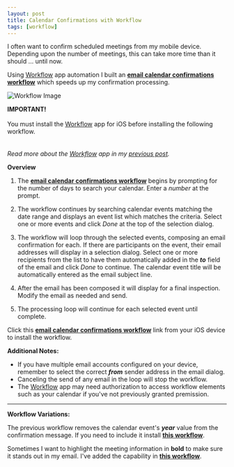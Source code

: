 ```yaml
---
layout: post
title: Calendar Confirmations with Workflow
tags: [workflow]
---
```


I often want to confirm scheduled meetings from my mobile device.  Depending upon the number of meetings, this can take more time than it should ... until now.

Using [Workflow](https://workflow.is/) app automation I built an **[<i class="fa fa-refresh"></i> email calendar confirmations workflow](https://workflow.is/workflows/dbb3567098d64658ab1b62e0408218dc)** which speeds up my confirmation processing.

![Workflow Image]({{site.baseurl}}/images/2015-05-01-workflow.png)

<p class="message">

<strong>IMPORTANT!</strong> 
<br><br>
You must install the <a href="https://workflow.is/">Workflow</a> app for iOS before installing the following workflow.  
<br><br>
<em>Read more about the <a href="https://workflow.is/">Workflow</a> app in my <a href="{{ site.baseurl }}/2015/04/06/ios-automation-with-workflow/">previous post</a>.</em>
</p>

**Overview**

1. The **[<i class="fa fa-refresh"></i> email calendar confirmations workflow](https://workflow.is/workflows/dbb3567098d64658ab1b62e0408218dc)** begins by prompting for the number of days to search your calendar.  Enter a *number* at the prompt.

1. The workflow continues by searching calendar events matching the date range and displays an event list which matches the criteria.  Select one or more events and click *Done* at the top of the selection dialog.  

1. The workflow will loop through the selected events, composing an email confirmation for each.  If there are participants on the event, their email addresses will display in a selection dialog.  Select one or more recipients from the list to have them automatically added in the ***to*** field of the email and click *Done* to continue.  The calendar event title will be automatically entered as the email subject line.  

1. After the email has been composed it will display for a final inspection.  Modify the email as needed and send.  

1. The processing loop will continue for each selected event until complete.

Click this **[<i class="fa fa-refresh"></i> email calendar confirmations workflow](https://workflow.is/workflows/dbb3567098d64658ab1b62e0408218dc)** link from your iOS device to install the workflow.

**Additional Notes:**

* If you have multiple email accounts configured on your device, remember to select the correct ***from*** sender address in the email dialog.
* Canceling the send of any email in the loop will stop the workflow.
* The [Workflow](https://workflow.is/) app may need authorization to access workflow elements such as your calendar if you've not previously granted premission.

---

**Workflow Variations:**

The previous workflow removes the calendar event's ***year*** value from the confirmation message.  If you need to include it install **[<i class="fa fa-refresh"></i> this workflow](https://workflow.is/workflows/9c8772b340b14feda785c031fc588745)**.

Sometimes I want to highlight the meeting information in **bold** to make sure it stands out in my email.  I've added the capability in **[<i class="fa fa-refresh"></i> this workflow](https://workflow.is/workflows/ff3fcc48fcc64c18953eac6a0350260c)**.


